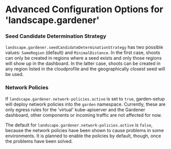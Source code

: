 # Advanced Configuration Options for 'landscape.gardener'

### Seed Candidate Determination Strategy
`landscape.gardener.seedCandidateDeterminationStrategy` has two possible values: `SameRegion` (default) and `MinimalDistance`. In the first case, shoots can only be created in regions where a seed exists and only those regions will show up in the dashboard. In the latter case, shoots can be created in any region listed in the cloudprofile and the geographically closest seed will be used.


### Network Policies
If `landscape.gardener.network-policies.active` is set to `true`, garden-setup will deploy network policies into the `garden` namespace. Currently, these are only egress rules for the 'virtual' kube-apiserver and the Gardener dashboard, other components or incoming traffic are not affected for now.

The default for `landscape.gardener.network-policies.active` is `false`, because the network policies have been shown to cause problems in some environments. It is planned to enable the policies by default, though, once the problems have been solved.